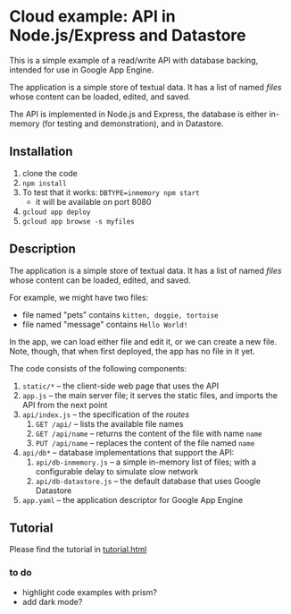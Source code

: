 # Cloud example: API in Node.js/Express and Datastore

This is a simple example of a read/write API with database backing, intended for use in Google App Engine.

The application is a simple store of textual data. It has a list of named _files_ whose content can be loaded, edited, and saved.

The API is implemented in Node.js and Express, the database is either in-memory (for testing and demonstration), and in Datastore.

## Installation

1. clone the code
2. `npm install`
3. To test that it works: `DBTYPE=inmemory npm start`
   * it will be available on port 8080
3. `gcloud app deploy`
3. `gcloud app browse -s myfiles`

## Description

The application is a simple store of textual data. It has a list of named _files_ whose content can be loaded, edited, and saved.

For example, we might have two files:
 * file named "pets" contains `kitten, doggie, tortoise`
 * file named "message" contains `Hello World!`

In the app, we can load either file and edit it, or we can create a new file. Note, though, that when first deployed, the app has no file in it yet.

The code consists of the following components:

1. `static/*` – the client-side web page that uses the API
2. `app.js` – the main server file; it serves the static files, and imports the API from the next point
3. `api/index.js` – the specification of the _routes_
   1. `GET /api/` – lists the available file names
   2. `GET /api/name` – returns the content of the file with name `name`
   3. `PUT /api/name` – replaces the content of the file named `name`
4. `api/db*` – database implementations that support the API:
   1. `api/db-inmemory.js` – a simple in-memory list of files; with a configurable delay to simulate slow network
   2. `api/db-datastore.js` – the default database that uses Google Datastore
5. `app.yaml` – the application descriptor for Google App Engine

## Tutorial

Please find the tutorial in [tutorial.html](https://jacek.soc.port.ac.uk/teaching/2019/sse/cloud-api-nodejs-datastore/tutorial.html)

### to do

* highlight code examples with prism?
* add dark mode?
